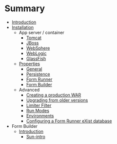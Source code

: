 # Summary

* [Introduction](README.md)
* [Installation](install/README.md)
    * App server / container
        * [Tomcat](install/server/tomcat.md)
        * [JBoss](install/server/jboss.md)
        * [WebSphere](install/server/websphere.md)
        * [WebLogic](install/server/weblogic.md)
        * [GlassFish](install/server/glassfish.md)
    * [Properties](install/properties/README.md)
        * [General](install/properties/general.md)
        * [Persistence](install/properties/persistence.md)
        * [Form Runner](install/properties/form-runner.md)
        * [Form Builder](install/properties/form-builder.md)
    * Advanced
        * [Creating a production WAR](install/advanced/production-war.md)
        * [Upgrading from older versions](install/advanced/upgrading.md)
        * [Limiter Filter](install/advanced/limiter-filter.md)
        * [Run Modes](install/advanced/run-modes.md)
        * [Environments](install/advanced/environments.md)
        * [Configuring a Form Runner eXist database](install/advanced/exist-db.md)
* Form Builder
   * [Introduction](Form-Builder-Introduction.md)
       * [Sun-intro](fb/sub-intro.md)
